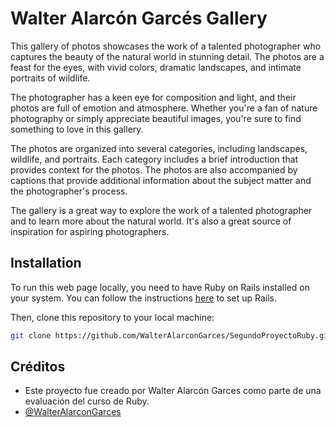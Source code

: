 # Walter Alarcón Garcés Gallery

This gallery of photos showcases the work of a talented photographer who captures the beauty of the natural world in stunning detail. The photos are a feast for the eyes, with vivid colors, dramatic landscapes, and intimate portraits of wildlife.

The photographer has a keen eye for composition and light, and their photos are full of emotion and atmosphere. Whether you're a fan of nature photography or simply appreciate beautiful images, you're sure to find something to love in this gallery.

The photos are organized into several categories, including landscapes, wildlife, and portraits. Each category includes a brief introduction that provides context for the photos. The photos are also accompanied by captions that provide additional information about the subject matter and the photographer's process.

The gallery is a great way to explore the work of a talented photographer and to learn more about the natural world. It's also a great source of inspiration for aspiring photographers.

## Installation

To run this web page locally, you need to have Ruby on Rails installed on your system. You can follow the instructions [here](https://guides.rubyonrails.org/getting_started.html) to set up Rails.

Then, clone this repository to your local machine:

```bash
git clone https://github.com/WalterAlarconGarces/SegundoProyectoRuby.git
```

## Créditos

- Este proyecto fue creado por Walter Alarcón Garces como parte de una evaluación del curso de Ruby.
- [@WalterAlarconGarces](https://github.com/WalterAlarconGarces)
